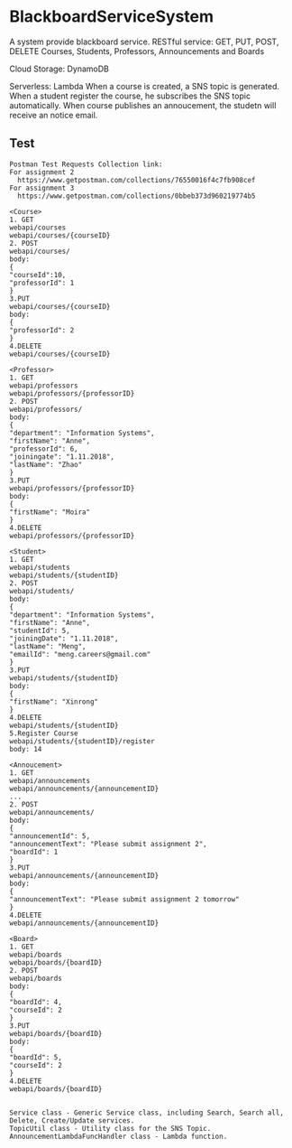 # BlackboardServiceSystem

A system provide blackboard service.
RESTful service: GET, PUT, POST, DELETE Courses, Students, Professors, Announcements and Boards

Cloud Storage: DynamoDB

Serverless: Lambda 
  When a course is created, a SNS topic is generated. 
  When a student register the course, he subscribes the SNS topic automatically.
  When course publishes an annoucement, the studetn will receive an notice email.


## Test
```
Postman Test Requests Collection link:
For assignment 2
  https://www.getpostman.com/collections/76550016f4c7fb908cef
For assignment 3
  https://www.getpostman.com/collections/0bbeb373d960219774b5

<Course>
1. GET
webapi/courses
webapi/courses/{courseID}
2. POST 
webapi/courses/
body: 
{
"courseId":10,
"professorId": 1
}
3.PUT
webapi/courses/{courseID}
body: 
{
"professorId": 2
}
4.DELETE 
webapi/courses/{courseID}

<Professor>
1. GET
webapi/professors
webapi/professors/{professorID}
2. POST 
webapi/professors/
body: 
{
"department": "Information Systems",
"firstName": "Anne",
"professorId": 6,
"joiningate": "1.11.2018",
"lastName": "Zhao"
}
3.PUT
webapi/professors/{professorID}
body: 
{
"firstName": "Moira"
}
4.DELETE 
webapi/professors/{professorID}

<Student>
1. GET
webapi/students
webapi/students/{studentID}
2. POST 
webapi/students/
body: 
{
"department": "Information Systems",
"firstName": "Anne",
"studentId": 5,
"joiningDate": "1.11.2018",
"lastName": "Meng",
"emailId": "meng.careers@gmail.com"
}
3.PUT
webapi/students/{studentID}
body: 
{
"firstName": "Xinrong"
}
4.DELETE 
webapi/students/{studentID}
5.Register Course
webapi/students/{studentID}/register
body: 14

<Annoucement>
1. GET
webapi/announcements
webapi/announcements/{announcementID}
...
2. POST 
webapi/announcements/
body: 
{
"announcementId": 5,
"announcementText": "Please submit assignment 2",
"boardId": 1
}
3.PUT
webapi/announcements/{announcementID}
body: 
{
"announcementText": "Please submit assignment 2 tomorrow"
}
4.DELETE 
webapi/announcements/{announcementID}

<Board>
1. GET
webapi/boards
webapi/boards/{boardID}
2. POST 
webapi/boards
body: 
{
"boardId": 4,
"courseId": 2
}
3.PUT
webapi/boards/{boardID}
body: 
{
"boardId": 5,
"courseId": 2
}
4.DELETE 
webapi/boards/{boardID}


Service class - Generic Service class, including Search, Search all, Delete, Create/Update services.
TopicUtil class - Utility class for the SNS Topic.
AnnouncementLambdaFuncHandler class - Lambda function.
```

